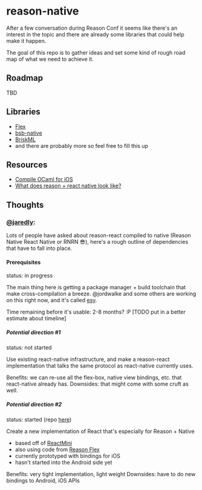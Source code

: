 # reason-native

After a few conversation during Reason Conf it seems like there's an interest in the topic and there are already some libraries that could help make it happen.

The goal of this repo is to gather ideas and set some kind of rough road map of what we need to achieve it.

## Roadmap

TBD

## Libraries

- [Flex](https://github.com/jordwalke/flex) 
- [bsb-native](https://github.com/bsansouci/bsb-native)
- [BriskML](https://github.com/briskml/brisk)
- and there are probably more so feel free to fill this up

## Resources

- [Compile OCaml for iOS](http://psellos.com/ocaml/compile-to-iphone.html)
- [What does reason + react native look like?](https://github.com/facebook/reason/issues/658)

## Thoughts

### [@jaredly](https://github.com/jaredly):
Lots of people have asked about reason-react compiled to native (Reason Native React Native or RNRN 😎), here's a rough outline of dependencies that have to fall into place.

#### Prerequisites
status: in progress

The main thing here is getting a package manager + build toolchain that make cross-compilation a breeze. @jordwalke and some others are working on this right now, and it's called [esy](https://github.com/esy/esy).

Time remaining before it's usable: 2-8 months? :P [TODO put in a better estimate about timeline]

##### Potential direction #1
status: not started

Use existing react-native infrastructure, and make a reason-react implementation that talks the same protocol as react-native currently uses.

Benefits: we can re-use all the flex-box, native view bindings, etc. that react-native already has.
Downsides: that might come with some cruft as well.

##### Potential direction #2
status: started (repo [here](https://github.com/briskml/brisk))

Create a new implementation of React that's especially for Reason + Native
- based off of [ReactMini](https://github.com/reasonml/reason-react/tree/master/ReactMini)
- also using code from [Reason Flex](https://github.com/jordwalke/flex)
- currently prototyped with bindings for iOS
- hasn't started into the Android side yet

Benefits: very tight implementation, light weight
Downsides: have to do new bindings to Android, iOS APIs

